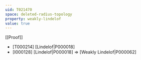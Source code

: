 ```yaml
---
uid: T021470
space: deleted-radius-topology
property: weakly-lindelof
value: true
---
```

[[Proof]]

* [T000214] [Lindelof|P000018]
* [I000128] [Lindelof|P000018] => [Weakly Lindelof|P000062]

